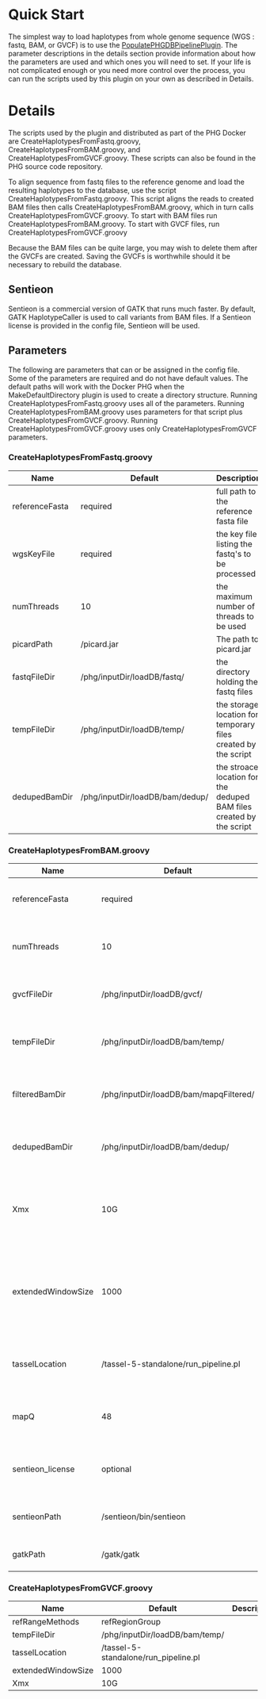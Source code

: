 # Quick Start

The simplest way to load haplotypes from whole genome sequence (WGS : fastq, BAM, or GVCF) is to use the [PopulatePHGDBPipelinePlugin](PopulatePHGDBPipeline.md). 
The parameter descriptions in the details section provide information about how the parameters are used and which ones you will need to set.
If your life is not complicated enough or you need more control over the process, you can run the scripts used by this plugin on your own as described in Details. 

# Details

The scripts used by the plugin and distributed as part of the PHG Docker are CreateHaplotypesFromFastq.groovy, 
CreateHaplotypesFromBAM.groovy, and CreateHaplotypesFromGVCF.groovy. These scripts can also be found in the PHG source code
repository.

To align sequence from fastq files to the reference genome and load the resulting haplotypes to the database, use the script
CreateHaplotypesFromFastq.groovy. This script aligns the reads to created BAM files then calls CreateHaplotypesFromBAM.groovy, which in turn calls CreateHaplotypesFromGVCF.groovy.
To start with BAM files run CreateHaplotypesFromBAM.groovy. To start with GVCF files, run CreateHaplotypesFromGVCF.groovy

Because the BAM files can be quite large, you may wish to delete them after the GVCFs are created. Saving the GVCFs is worthwhile
should it be necessary to rebuild the database.

## Sentieon

Sentieon is a commercial version of GATK that runs much faster. By default, GATK HaplotypeCaller is used to call
variants from BAM files. If a Sentieon license is provided in the config file, Sentieon will be used.

## Parameters

The following are parameters that can or be assigned in the config file. Some of the parameters are required and do not have default values. 
The default paths will work with the Docker PHG when the MakeDefaultDirectory plugin is used to create a directory structure.
Running CreateHaplotypesFromFastq.groovy uses all of the parameters. Running CreateHaplotypesFromBAM.groovy uses parameters for
that script plus CreateHaplotypesFromGVCF.groovy. Running CreateHaplotypesFromGVCF.groovy uses only CreateHaplotypesFromGVCF parameters.

### CreateHaplotypesFromFastq.groovy
| Name | Default | Description |
| ---- | ------- | ----------- |
| referenceFasta | required  | full path to the reference fasta file |
| wgsKeyFile | required | the key file listing the fastq's to be processed |
| numThreads | 10 | the maximum number of threads to be used |
| picardPath | /picard.jar | The path to picard.jar |
| fastqFileDir | /phg/inputDir/loadDB/fastq/ | the directory holding the fastq files |
| tempFileDir | /phg/inputDir/loadDB/temp/ | the storage location for temporary files created by the script |
| dedupedBamDir | /phg/inputDir/loadDB/bam/dedup/ | the stroace location for the deduped BAM files created by the script |

### CreateHaplotypesFromBAM.groovy

| Name | Default | Description |
| ---- | ------- | ----------- |
| referenceFasta | required | full path to the reference fasta file |
| numThreads | 10 | the maximum number of threads to be used |
| gvcfFileDir | /phg/inputDir/loadDB/gvcf/ | directory where gvcf files will be written |
| tempFileDir | /phg/inputDir/loadDB/bam/temp/ | directory where temporary files will be written |
| filteredBamDir | /phg/inputDir/loadDB/bam/mapqFiltered/ | directory where filtered BAMs will be written |
| dedupedBamDir | /phg/inputDir/loadDB/bam/dedup/ | directory where deduped BAMs will be written |
| Xmx | 10G | Max Java Heap Space used when running TASSEL code |
| extendedWindowSize | 1000 | adds flanking regions (base pairs) to reference ranges for BAM filtering |
| tasselLocation | /tassel-5-standalone/run_pipeline.pl | location of TASSEL, default works for docker |
| mapQ | 48 | minimum MapQ value used in the BAM file filtering |
| sentieon_license | optional | the sentieon license if you have one |
| sentieonPath | /sentieon/bin/sentieon | the path to the Sentieon executable |
| gatkPath | /gatk/gatk | the path to the gatk executable |

### CreateHaplotypesFromGVCF.groovy

| Name | Default | Description |
| ---- | ------- | ----------- |
| refRangeMethods | refRegionGroup |  |
| tempFileDir | /phg/inputDir/loadDB/bam/temp/ |  |
| tasselLocation | /tassel-5-standalone/run_pipeline.pl |  |
| extendedWindowSize | 1000 |  |
| Xmx | 10G |  |
